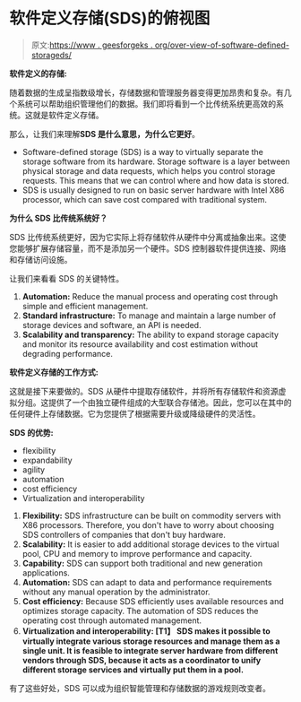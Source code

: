 # 软件定义存储(SDS)的俯视图

> 原文:[https://www . geesforgeks . org/over-view-of-software-defined-storageds/](https://www.geeksforgeeks.org/over-view-of-software-defined-storagesds/)

**软件定义的存储:**

随着数据的生成呈指数级增长，存储数据和管理服务器变得更加昂贵和复杂。有几个系统可以帮助组织管理他们的数据。我们即将看到一个比传统系统更高效的系统。这就是软件定义存储。

那么，让我们来理解**SDS 是什么意思，为什么它更好**。

*   Software-defined storage (SDS) is a way to virtually separate the storage software from its hardware. Storage software is a layer between physical storage and data requests, which helps you control storage requests. This means that we can control where and how data is stored.
*   SDS is usually designed to run on basic server hardware with Intel X86 processor, which can save cost compared with traditional system.

**为什么 SDS 比传统系统好？**

SDS 比传统系统更好，因为它实际上将存储软件从硬件中分离或抽象出来。这使您能够扩展存储容量，而不是添加另一个硬件。SDS 控制器软件提供连接、网络和存储访问设施。

让我们来看看 SDS 的关键特性。

1.  **Automation:** Reduce the manual process and operating cost through simple and efficient management.
2.  **Standard infrastructure:** To manage and maintain a large number of storage devices and software, an API is needed.
3.  **Scalability and transparency:** The ability to expand storage capacity and monitor its resource availability and cost estimation without degrading performance.

**软件定义存储的工作方式:**

这就是接下来要做的。SDS 从硬件中提取存储软件，并将所有存储软件和资源虚拟分组。这提供了一个由独立硬件组成的大型联合存储池。因此，您可以在其中的任何硬件上存储数据。它为您提供了根据需要升级或降级硬件的灵活性。

**SDS 的优势:**

*   flexibility
*   expandability
*   agility
*   automation
*   cost efficiency
*   Virtualization and interoperability

1.  **Flexibility:** SDS infrastructure can be built on commodity servers with X86 processors. Therefore, you don't have to worry about choosing SDS controllers of companies that don't buy hardware.
2.  **Scalability:** It is easier to add additional storage devices to the virtual pool, CPU and memory to improve performance and capacity.
3.  **Capability:** SDS can support both traditional and new generation applications.
4.  **Automation:** SDS can adapt to data and performance requirements without any manual operation by the administrator.
5.  **Cost efficiency:** Because SDS efficiently uses available resources and optimizes storage capacity. The automation of SDS reduces the operating cost through automated management.
6.  **Virtualization and interoperability: [T1】 SDS makes it possible to virtually integrate various storage resources and manage them as a single unit. It is feasible to integrate server hardware from different vendors through SDS, because it acts as a coordinator to unify different storage services and virtually put them in a pool.**

有了这些好处，SDS 可以成为组织智能管理和存储数据的游戏规则改变者。